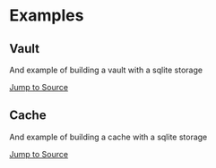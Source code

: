 # Examples

## Vault

And example of building a vault with a sqlite storage

[Jump to Source](https://github.com/ivoleitao/stash/blob/develop/packages/stash_sqlite/example/vault)

## Cache

And example of building a cache with a sqlite storage

[Jump to Source](https://github.com/ivoleitao/stash/blob/develop/packages/stash_sqlite/example/cache)
